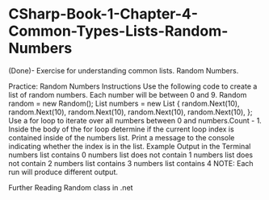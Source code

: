 # CSharp-Book-1-Chapter-4-Common-Types-Lists-Random-Numbers
(Done)- Exercise for understanding common lists. Random Numbers.

Practice: Random Numbers
Instructions
Use the following code to create a list of random numbers. Each number will be between 0 and 9.
Random random = new Random();
List<int> numbers = new List<int> {
    random.Next(10),
    random.Next(10),
    random.Next(10),
    random.Next(10),
    random.Next(10),
};
Use a for loop to iterate over all numbers between 0 and numbers.Count - 1.
Inside the body of the for loop determine if the current loop index is contained inside of the numbers list. Print a message to the console indicating whether the index is in the list.
Example Output in the Terminal
numbers list contains 0
numbers list does not contain 1
numbers list does not contain 2
numbers list contains 3
numbers list contains 4
NOTE: Each run will produce different output.

Further Reading Random class in .net
